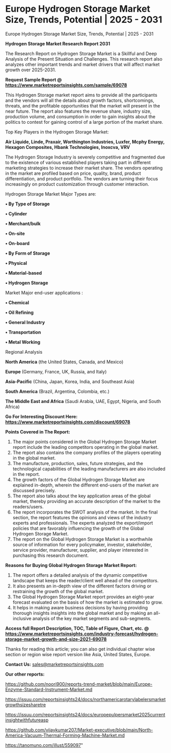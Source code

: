 # Europe Hydrogen Storage Market Size, Trends, Potential | 2025 - 2031
 Europe Hydrogen Storage Market Size, Trends, Potential | 2025 - 2031

<strong>Hydrogen Storage Market Research Report 2031</strong>

The Research Report on Hydrogen Storage Market is a Skillful and Deep Analysis of the Present Situation and Challenges. This research report also analyzes other important trends and market drivers that will affect market growth over 2025-2031.

<strong>Request Sample Report @ <a href=https://www.marketreportsinsights.com/sample/69078>https://www.marketreportsinsights.com/sample/69078</a></strong>

This Hydrogen Storage market report aims to provide all the participants and the vendors will all the details about growth factors, shortcomings, threats, and the profitable opportunities that the market will present in the near future. The report also features the revenue share, industry size, production volume, and consumption in order to gain insights about the politics to contest for gaining control of a large portion of the market share.

Top Key Players in the Hydrogen Storage Market:

<strong>Air Liquide, Linde, Praxair, Worthington Industries, Luxfer, Mcphy Energy, Hexagon Composites, Hbank Technologies, Inoxcva, VRV</strong>

The Hydrogen Storage Industry is severely competitive and fragmented due to the existence of various established players taking part in different marketing strategies to increase their market share. The vendors operating in the market are profiled based on price, quality, brand, product differentiation, and product portfolio. The vendors are turning their focus increasingly on product customization through customer interaction.

Hydrogen Storage Market Major Types are:

<strong>• By Type of Storage

• Cylinder

• Merchant/bulk

• On-site

• On-board

• By Form of Storage

• Physical

• Material-based

• Hydrogen Storage</strong>

Market Major end-user applications :

<strong>• Chemical

• Oil Refining

• General Industry

• Transportation

• Metal Working</strong>

Regional Analysis

</u><strong><b>North America</b></strong> (the United States, Canada, and Mexico)

<strong><b>Europe </b></strong>(Germany, France, UK, Russia, and Italy)

<strong><b>Asia-Pacific</b></strong> (China, Japan, Korea, India, and Southeast Asia)

<strong><b>South America</b></strong> (Brazil, Argentina, Colombia, etc.)

<strong><b>The Middle East and Africa</b></strong> (Saudi Arabia, UAE, Egypt, Nigeria, and South Africa)

<strong>Go For Interesting Discount Here: <a href=https://www.marketreportsinsights.com/discount/69078>https://www.marketreportsinsights.com/discount/69078</a></strong>

<strong>Points Covered in The Report:</strong>
<ol>
  <li>The major points considered in the Global Hydrogen Storage Market report include the leading competitors operating in the global market.</li>
  <li>The report also contains the company profiles of the players operating in the global market.</li>
  <li>The manufacture, production, sales, future strategies, and the technological capabilities of the leading manufacturers are also included in the report.</li>
  <li>The growth factors of the Global Hydrogen Storage Market are explained in-depth, wherein the different end-users of the market are discussed precisely.</li>
  <li>The report also talks about the key application areas of the global market, thereby providing an accurate description of the market to the readers/users.</li>
  <li>The report incorporates the SWOT analysis of the market. In the final section, the report features the opinions and views of the industry experts and professionals. The experts analyzed the export/import policies that are favorably influencing the growth of the Global Hydrogen Storage Market.</li>
  <li>The report on the Global Hydrogen Storage Market is a worthwhile source of information for every policymaker, investor, stakeholder, service provider, manufacturer, supplier, and player interested in purchasing this research document.</li>
</ol>
<strong>Reasons for Buying Global Hydrogen Storage Market Report:</strong>

<ol>
  <li>The report offers a detailed analysis of the dynamic competitive landscape that keeps the reader/client well ahead of the competitors.</li>
  <li>It also presents an in-depth view of the different factors driving or restraining the growth of the global market.</li>
  <li>The Global Hydrogen Storage Market report provides an eight-year forecast evaluated on the basis of how the market is estimated to grow.</li>
  <li>It helps in making aware business decisions by having providing thorough insights insights into the global market and by making an all-inclusive analysis of the key market segments and sub-segments.</li>
</ol>
<strong>Access full Report Description, TOC, Table of Figure, Chart, etc. @ <a href=https://www.marketreportsinsights.com/industry-forecast/hydrogen-storage-market-growth-and-size-2021-69078>https://www.marketreportsinsights.com/industry-forecast/hydrogen-storage-market-growth-and-size-2021-69078</a></strong>


Thanks for reading this article; you can also get individual chapter wise section or region wise report version like Asia, United States, Europe.

<strong>Contact Us:</strong>
sales@marketreportsinsights.com

<strong>Our other reports:</strong>

<a href=https://github.com/noori900/reports-trend-market/blob/main/Europe-Enzyme-Standard-Instrument-Market.md>https://github.com/noori900/reports-trend-market/blob/main/Europe-Enzyme-Standard-Instrument-Market.md</a>

<a href=https://issuu.com/reportsinsights24/docs/northamericarotarylabelersmarketgrowthsizesharetre>https://issuu.com/reportsinsights24/docs/northamericarotarylabelersmarketgrowthsizesharetre</a>

<a href=https://issuu.com/reportsinsights24/docs/europepulpersmarket2025currentinsightwithfutureasp>https://issuu.com/reportsinsights24/docs/europepulpersmarket2025currentinsightwithfutureasp</a>

<a href=https://github.com/vijaykumar207/Market-executive/blob/main/North-America-Vacuum-Thermal-Forming-Machine-Market.md>https://github.com/vijaykumar207/Market-executive/blob/main/North-America-Vacuum-Thermal-Forming-Machine-Market.md</a>

<a href=https://tanomuno.com/illust/559097>https://tanomuno.com/illust/559097</a>"
